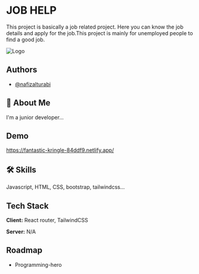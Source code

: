 
# JOB HELP

This project is basically a job related project. Here you can know the job details and apply for the job.This project is mainly for unemployed people to find a good job.


![Logo](https://i.ibb.co/TrgWR3y/logo.png)


## Authors

- [@nafizalturabi](https://github.com/Nafiz-Al-Turabi)


## 🚀 About Me
I'm a junior developer...


## Demo

https://fantastic-kringle-84ddf9.netlify.app/


## 🛠 Skills
Javascript, HTML, CSS, bootstrap, tailwindcss...


## Tech Stack

**Client:** React router, TailwindCSS

**Server:** N/A


## Roadmap

- Programming-hero

